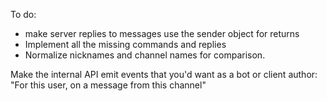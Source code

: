 To do:

* make server replies to messages use the sender object for returns
* Implement all the missing commands and replies
* Normalize nicknames and channel names for comparison.


Make the internal API emit events that you'd want as a bot or client author: "For this user, on a message from this channel"
